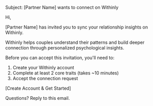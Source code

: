Subject: [Partner Name] wants to connect on Withinly

Hi,

[Partner Name] has invited you to sync your relationship insights on Withinly.

Withinly helps couples understand their patterns and build deeper connection through personalized psychological insights.

Before you can accept this invitation, you'll need to:

1. Create your Withinly account
2. Complete at least 2 core traits (takes ~10 minutes)
3. Accept the connection request

[Create Account & Get Started]

Questions? Reply to this email.

